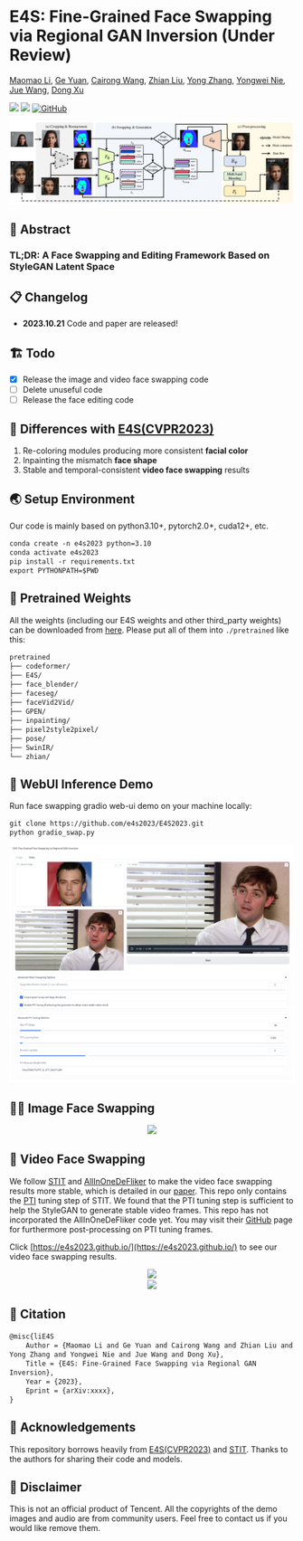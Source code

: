 # E4S: Fine-Grained Face Swapping via Regional GAN Inversion (Under Review)

[Maomao Li](https://scholar.google.com/citations?user=ym_t6QYAAAAJ&hl=en&oi=ao), 
[Ge Yuan](https://ygtxr1997.github.io/), 
[Cairong Wang](), 
[Zhian Liu](), 
[Yong Zhang](https://yzhang2016.github.io/), 
[Yongwei Nie](https://nieyongwei.net/), 
[Jue Wang](https://juewang725.github.io/), 
[Dong Xu](https://scholar.google.com/citations?user=7Hdu5k4AAAAJ&hl=en&oi=ao)


<a href='https://arxiv.org/abs/2310.15081'><img src='https://img.shields.io/badge/ArXiv-2310.15081-red'></a> 
<a href='https://e4s2023.github.io/'><img src='https://img.shields.io/badge/Project-Page-Green'></a>
[![GitHub](https://img.shields.io/github/stars/e4s2023/E4S2023?style=social)](https://github.com/e4s2023/E4S2023)


<div align="center">
    <img src='assets/img/fig_method.png'/>
</div>

## 🦴 Abstract

### TL;DR: A Face Swapping and Editing Framework Based on StyleGAN Latent Space


## 📋 Changelog

- **2023.10.21** Code and paper are released!

## 🏗️ Todo

- [x] Release the image and video face swapping code
- [ ] Delete unuseful code
- [ ] Release the face editing code

## 🚀 Differences with [E4S(CVPR2023)](https://github.com/e4s2022/e4s)

1. Re-coloring modules producing more consistent **facial color**
2. Inpainting the mismatch **face shape**
3. Stable and temporal-consistent **video face swapping** results

## 🌏 Setup Environment
Our code is mainly based on python3.10+, pytorch2.0+, cuda12+, etc. 
```shell
conda create -n e4s2023 python=3.10
conda activate e4s2023
pip install -r requirements.txt
export PYTHONPATH=$PWD
```

## 🍱 Pretrained Weights

All the weights (including our E4S weights and other third_party weights) can be downloaded from [here](https://mail2sysueducn-my.sharepoint.com/:f:/g/personal/yuang7_mail2_sysu_edu_cn/ErbjYVK4hZlDtsK8hK7REKMBldiZs2v5UddoyMIk-_2_Kw?e=WA4dQF).
Please put all of them into `./pretrained` like this:

```shell
pretrained
├── codeformer/
├── E4S/
├── face_blender/
├── faceseg/
├── faceVid2Vid/
├── GPEN/
├── inpainting/
├── pixel2style2pixel/
├── pose/
├── SwinIR/
└── zhian/
```
## 🍳 WebUI Inference Demo

Run face swapping gradio web-ui demo on your machine locally:
```
git clone https://github.com/e4s2023/E4S2023.git
python gradio_swap.py
```

<div align="center">
    <img src='assets/img/fig_gradio-cropped.png'/>
</div>

## 💆‍♀️ Image Face Swapping

<div align="center">
    <img src='assets/img/fig_sota.png'/>
</div>

## 💃 Video Face Swapping

We follow [STIT](https://github.com/rotemtzaban/STIT/tree/main) and [AllInOneDeFliker](https://github.com/ChenyangLEI/All-In-One-Deflicker) to make the video face swapping results more stable,
which is detailed in our [paper](). 
This repo only contains the [PTI](https://github.com/danielroich/PTI) tuning step of STIT.
We found that the PTI tuning step is sufficient to help the StyleGAN to generate stable video frames.
This repo has not incorporated the AllInOneDeFliker code yet.
You may visit their [GitHub](https://github.com/ChenyangLEI/All-In-One-Deflicker) page for furthermore post-processing on PTI tuning frames.

Click [https://e4s2023.github.io/](https://e4s2023.github.io/) to see our video face swapping results.

<div align="center">
    <img src='assets/videos/fig_video_1_preview.png'/>
</div>

<div align="center">
    <img src='assets/videos/fig_video_2_preview.png'/>
</div>

## 📎 Citation 

```
@misc{liE4S
    Author = {Maomao Li and Ge Yuan and Cairong Wang and Zhian Liu and Yong Zhang and Yongwei Nie and Jue Wang and Dong Xu},
    Title = {E4S: Fine-Grained Face Swapping via Regional GAN Inversion},
    Year = {2023},
    Eprint = {arXiv:xxxx},
}
``` 


## 💌 Acknowledgements

This repository borrows heavily from [E4S(CVPR2023)](https://github.com/e4s2022/e4s) and [STIT](https://github.com/rotemtzaban/STIT/tree/main). 
Thanks to the authors for sharing their code and models.

## 📣 Disclaimer

This is not an official product of Tencent.
All the copyrights of the demo images and audio are from community users. 
Feel free to contact us if you would like remove them.